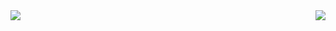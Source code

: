 <!--
**Xithrius/Xithrius** is a ✨ _special_ ✨ repository because its `README.md` (this file) appears on your GitHub profile.

Here are some ideas to get you started:

- 🔭 I’m currently working on ...
- 🌱 I’m currently learning ...
- 👯 I’m looking to collaborate on ...
- 🤔 I’m looking for help with ...
- 💬 Ask me about ...
- 📫 How to reach me: ...
- 😄 Pronouns: ...
- ⚡ Fun fact: ...
-->


<img align="left" src="https://github-readme-stats.vercel.app/api/top-langs/?username=Xithrius&layout=compact&hide_border=true"/>

<img align="right" src="https://github-readme-stats.vercel.app/api?username=Xithrius&count_private=true&show_icons=true&hide_border=true"/>
